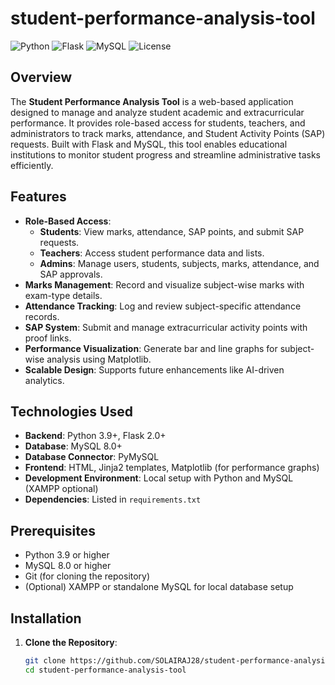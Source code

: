 # student-performance-analysis-tool

![Python](https://img.shields.io/badge/Python-3.9+-blue.svg)
![Flask](https://img.shields.io/badge/Flask-2.0+-green.svg)
![MySQL](https://img.shields.io/badge/MySQL-8.0+-orange.svg)
![License](https://img.shields.io/badge/License-MIT-yellow.svg)

## Overview

The **Student Performance Analysis Tool** is a web-based application designed to manage and analyze student academic and extracurricular performance. It provides role-based access for students, teachers, and administrators to track marks, attendance, and Student Activity Points (SAP) requests. Built with Flask and MySQL, this tool enables educational institutions to monitor student progress and streamline administrative tasks efficiently.

## Features

- **Role-Based Access**:
  - **Students**: View marks, attendance, SAP points, and submit SAP requests.
  - **Teachers**: Access student performance data and lists.
  - **Admins**: Manage users, students, subjects, marks, attendance, and SAP approvals.
- **Marks Management**: Record and visualize subject-wise marks with exam-type details.
- **Attendance Tracking**: Log and review subject-specific attendance records.
- **SAP System**: Submit and manage extracurricular activity points with proof links.
- **Performance Visualization**: Generate bar and line graphs for subject-wise analysis using Matplotlib.
- **Scalable Design**: Supports future enhancements like AI-driven analytics.

## Technologies Used

- **Backend**: Python 3.9+, Flask 2.0+
- **Database**: MySQL 8.0+
- **Database Connector**: PyMySQL
- **Frontend**: HTML, Jinja2 templates, Matplotlib (for performance graphs)
- **Development Environment**: Local setup with Python and MySQL (XAMPP optional)
- **Dependencies**: Listed in `requirements.txt`

## Prerequisites

- Python 3.9 or higher
- MySQL 8.0 or higher
- Git (for cloning the repository)
- (Optional) XAMPP or standalone MySQL for local database setup

## Installation

1. **Clone the Repository**:
   ```bash
   git clone https://github.com/SOLAIRAJ28/student-performance-analysis-tool.git
   cd student-performance-analysis-tool
